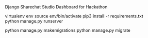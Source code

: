 Django Sharechat Studio Dashboard for Hackathon

virtualenv env
source env/bin/activate
pip3 install -r requirements.txt
python manage.py runserver

python manage.py makemigrations
python manage.py migrate
